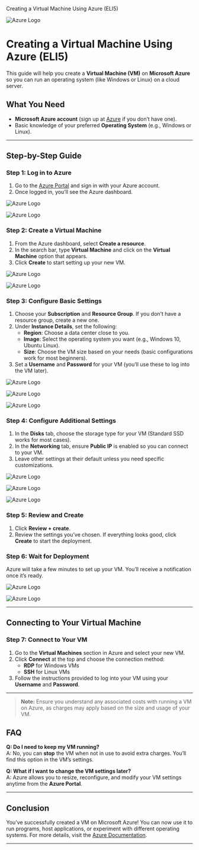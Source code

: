 Creating a Virtual Machine Using Azure (ELI5)

![Azure Logo](images/azure-logo.png)

# Creating a Virtual Machine Using Azure (ELI5)

This guide will help you create a **Virtual Machine (VM)** on **Microsoft Azure** so you can run an operating system (like Windows or Linux) on a cloud server.

## What You Need
- **Microsoft Azure account** (sign up at [Azure](https://azure.microsoft.com/) if you don’t have one).
- Basic knowledge of your preferred **Operating System** (e.g., Windows or Linux).

---

## Step-by-Step Guide

### Step 1: Log in to Azure
1. Go to the [Azure Portal](https://portal.azure.com/) and sign in with your Azure account.
2. Once logged in, you’ll see the Azure dashboard.

![Azure Logo](images/azure-logo.png)

![Azure Logo](images/azure-logo.png)


### Step 2: Create a Virtual Machine
1. From the Azure dashboard, select **Create a resource**.
2. In the search bar, type **Virtual Machine** and click on the **Virtual Machine** option that appears.
3. Click **Create** to start setting up your new VM.

![Azure Logo](images/azure-logo.png)

![Azure Logo](images/azure-logo.png)

### Step 3: Configure Basic Settings
1. Choose your **Subscription** and **Resource Group**. If you don’t have a resource group, create a new one.
2. Under **Instance Details**, set the following:
   - **Region**: Choose a data center close to you.
   - **Image**: Select the operating system you want (e.g., Windows 10, Ubuntu Linux).
   - **Size**: Choose the VM size based on your needs (basic configurations work for most beginners).
3. Set a **Username** and **Password** for your VM (you’ll use these to log into the VM later).

![Azure Logo](images/azure-logo.png)

![Azure Logo](images/azure-logo.png)

![Azure Logo](images/azure-logo.png)

### Step 4: Configure Additional Settings
1. In the **Disks** tab, choose the storage type for your VM (Standard SSD works for most cases).
2. In the **Networking** tab, ensure **Public IP** is enabled so you can connect to your VM.
3. Leave other settings at their default unless you need specific customizations.

![Azure Logo](images/azure-logo.png)

![Azure Logo](images/azure-logo.png)

![Azure Logo](images/azure-logo.png)


### Step 5: Review and Create
1. Click **Review + create**.
2. Review the settings you’ve chosen. If everything looks good, click **Create** to start the deployment.

### Step 6: Wait for Deployment
Azure will take a few minutes to set up your VM. You’ll receive a notification once it’s ready.

![Azure Logo](images/azure-logo.png)

![Azure Logo](images/azure-logo.png)

---

## Connecting to Your Virtual Machine

### Step 7: Connect to Your VM
1. Go to the **Virtual Machines** section in Azure and select your new VM.
2. Click **Connect** at the top and choose the connection method:
   - **RDP** for Windows VMs
   - **SSH** for Linux VMs
3. Follow the instructions provided to log into your VM using your **Username** and **Password**.

---

> **Note:** Ensure you understand any associated costs with running a VM on Azure, as charges may apply based on the size and usage of your VM.

## FAQ

**Q: Do I need to keep my VM running?**  
A: No, you can **stop** the VM when not in use to avoid extra charges. You’ll find this option in the VM’s settings.

**Q: What if I want to change the VM settings later?**  
A: Azure allows you to resize, reconfigure, and modify your VM settings anytime from the **Azure Portal**.

---

## Conclusion
You’ve successfully created a VM on Microsoft Azure! You can now use it to run programs, host applications, or experiment with different operating systems. For more details, visit the [Azure Documentation](https://docs.microsoft.com/azure/virtual-machines/).

--- 